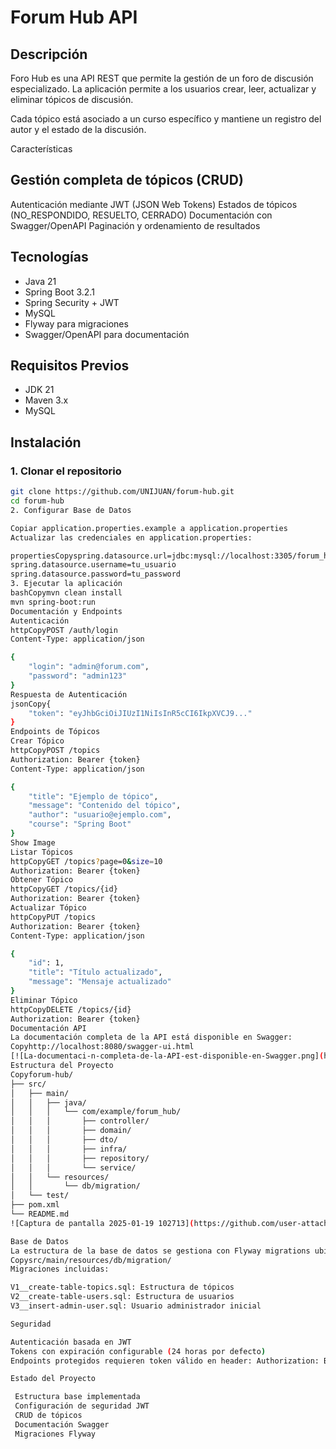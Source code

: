 # Forum Hub API

## Descripción
Foro Hub es una API REST que permite la gestión de un foro de discusión especializado. La aplicación permite a los usuarios crear, leer, actualizar y eliminar tópicos de discusión. 

Cada tópico está asociado a un curso específico y mantiene un registro del autor y el estado de la discusión.

Características

## Gestión completa de tópicos (CRUD)
Autenticación mediante JWT (JSON Web Tokens)
Estados de tópicos (NO_RESPONDIDO, RESUELTO, CERRADO)
Documentación con Swagger/OpenAPI
Paginación y ordenamiento de resultados

## Tecnologías
- Java 21
- Spring Boot 3.2.1
- Spring Security + JWT
- MySQL
- Flyway para migraciones
- Swagger/OpenAPI para documentación

## Requisitos Previos
- JDK 21
- Maven 3.x
- MySQL
 
## Instalación 

### 1. Clonar el repositorio
```bash
git clone https://github.com/UNIJUAN/forum-hub.git
cd forum-hub
2. Configurar Base de Datos

Copiar application.properties.example a application.properties
Actualizar las credenciales en application.properties:

propertiesCopyspring.datasource.url=jdbc:mysql://localhost:3305/forum_hub?createDatabaseIfNotExist=true
spring.datasource.username=tu_usuario
spring.datasource.password=tu_password
3. Ejecutar la aplicación
bashCopymvn clean install
mvn spring-boot:run
Documentación y Endpoints
Autenticación
httpCopyPOST /auth/login
Content-Type: application/json

{
    "login": "admin@forum.com",
    "password": "admin123"
}
Respuesta de Autenticación
jsonCopy{
    "token": "eyJhbGciOiJIUzI1NiIsInR5cCI6IkpXVCJ9..."
}
Endpoints de Tópicos
Crear Tópico
httpCopyPOST /topics
Authorization: Bearer {token}
Content-Type: application/json

{
    "title": "Ejemplo de tópico",
    "message": "Contenido del tópico",
    "author": "usuario@ejemplo.com",
    "course": "Spring Boot"
}
Show Image
Listar Tópicos
httpCopyGET /topics?page=0&size=10
Authorization: Bearer {token}
Obtener Tópico
httpCopyGET /topics/{id}
Authorization: Bearer {token}
Actualizar Tópico
httpCopyPUT /topics
Authorization: Bearer {token}
Content-Type: application/json

{
    "id": 1,
    "title": "Título actualizado",
    "message": "Mensaje actualizado"
}
Eliminar Tópico
httpCopyDELETE /topics/{id}
Authorization: Bearer {token}
Documentación API
La documentación completa de la API está disponible en Swagger:
Copyhttp://localhost:8080/swagger-ui.html
[![La-documentaci-n-completa-de-la-API-est-disponible-en-Swagger.png](https://i.postimg.cc/Qd6srT0q/La-documentaci-n-completa-de-la-API-est-disponible-en-Swagger.png)](https://postimg.cc/Bj1RTXW8)
Estructura del Proyecto
Copyforum-hub/
├── src/
│   ├── main/
│   │   ├── java/
│   │   │   └── com/example/forum_hub/
│   │   │       ├── controller/
│   │   │       ├── domain/
│   │   │       ├── dto/
│   │   │       ├── infra/
│   │   │       ├── repository/
│   │   │       └── service/
│   │   └── resources/
│   │       └── db/migration/
│   └── test/
├── pom.xml
└── README.md
![Captura de pantalla 2025-01-19 102713](https://github.com/user-attachments/assets/89ded6fe-c567-4fa0-a4fc-0b20cecc4af4)

Base de Datos
La estructura de la base de datos se gestiona con Flyway migrations ubicadas en:
Copysrc/main/resources/db/migration/
Migraciones incluidas:

V1__create-table-topics.sql: Estructura de tópicos
V2__create-table-users.sql: Estructura de usuarios
V3__insert-admin-user.sql: Usuario administrador inicial

Seguridad

Autenticación basada en JWT
Tokens con expiración configurable (24 horas por defecto)
Endpoints protegidos requieren token válido en header: Authorization: Bearer {token}

Estado del Proyecto

 Estructura base implementada
 Configuración de seguridad JWT
 CRUD de tópicos
 Documentación Swagger
 Migraciones Flyway
